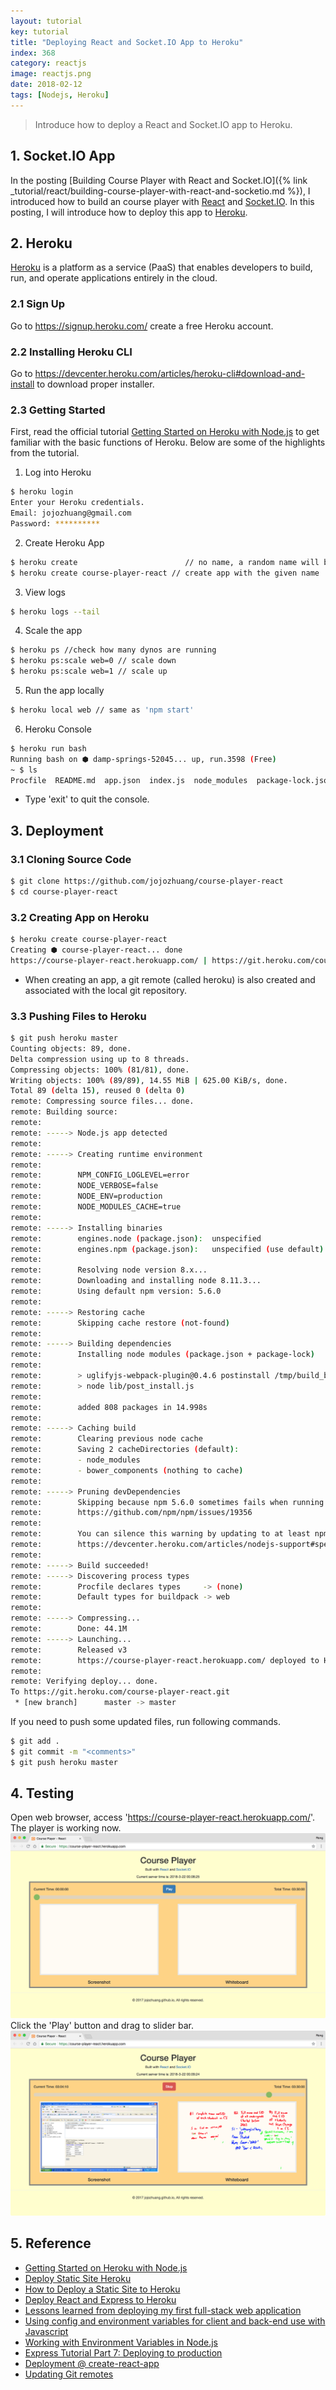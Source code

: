 ```yaml
---
layout: tutorial
key: tutorial
title: "Deploying React and Socket.IO App to Heroku"
index: 368
category: reactjs
image: reactjs.png
date: 2018-02-12
tags: [Nodejs, Heroku]
---
```


> Introduce how to deploy a React and Socket.IO app to Heroku.

## 1. Socket.IO App
In the posting [Building Course Player with React and Socket.IO]({% link _tutorial/react/building-course-player-with-react-and-socketio.md %}), I introduced how to build an course player with [React](https://reactjs.org/) and [Socket.IO](https://socket.io/). In this posting, I will introduce how to deploy this app to [Heroku](https://www.heroku.com/).

## 2. Heroku
[Heroku](https://www.heroku.com/) is a platform as a service (PaaS) that enables developers to build, run, and operate applications entirely in the cloud.
### 2.1 Sign Up
Go to https://signup.heroku.com/ create a free Heroku account.
### 2.2 Installing Heroku CLI
Go to https://devcenter.heroku.com/articles/heroku-cli#download-and-install to download proper installer.
### 2.3 Getting Started
First, read the official tutorial [Getting Started on Heroku with Node.js](https://devcenter.heroku.com/articles/getting-started-with-nodejs#introduction) to get familiar with the basic functions of Heroku. Below are some of the highlights from the tutorial.  
1) Log into Heroku
```sh
$ heroku login
Enter your Heroku credentials.
Email: jojozhuang@gmail.com
Password: **********
```
2) Create Heroku App
```sh
$ heroku create                        // no name, a random name will be assigned to the app
$ heroku create course-player-react // create app with the given name
```
3) View logs
```sh
$ heroku logs --tail
```
4) Scale the app
```sh
$ heroku ps //check how many dynos are running
$ heroku ps:scale web=0 // scale down
$ heroku ps:scale web=1 // scale up
```
5) Run the app locally
```sh
$ heroku local web // same as 'npm start'
```
6) Heroku Console
```sh
$ heroku run bash
Running bash on ⬢ damp-springs-52045... up, run.3598 (Free)
~ $ ls
Procfile  README.md  app.json  index.js  node_modules  package-lock.json  package.json	public	test.js  views
```
* Type 'exit' to quit the console.

## 3. Deployment
### 3.1 Cloning Source Code
```sh
$ git clone https://github.com/jojozhuang/course-player-react
$ cd course-player-react
```
### 3.2 Creating App on Heroku
```sh
$ heroku create course-player-react
Creating ⬢ course-player-react... done
https://course-player-react.herokuapp.com/ | https://git.heroku.com/course-player-react.git
```
* When creating an app, a git remote (called heroku) is also created and associated with the local git repository.

### 3.3 Pushing Files to Heroku
```sh
$ git push heroku master
Counting objects: 89, done.
Delta compression using up to 8 threads.
Compressing objects: 100% (81/81), done.
Writing objects: 100% (89/89), 14.55 MiB | 625.00 KiB/s, done.
Total 89 (delta 15), reused 0 (delta 0)
remote: Compressing source files... done.
remote: Building source:
remote:
remote: -----> Node.js app detected
remote:
remote: -----> Creating runtime environment
remote:        
remote:        NPM_CONFIG_LOGLEVEL=error
remote:        NODE_VERBOSE=false
remote:        NODE_ENV=production
remote:        NODE_MODULES_CACHE=true
remote:
remote: -----> Installing binaries
remote:        engines.node (package.json):  unspecified
remote:        engines.npm (package.json):   unspecified (use default)
remote:        
remote:        Resolving node version 8.x...
remote:        Downloading and installing node 8.11.3...
remote:        Using default npm version: 5.6.0
remote:
remote: -----> Restoring cache
remote:        Skipping cache restore (not-found)
remote:
remote: -----> Building dependencies
remote:        Installing node modules (package.json + package-lock)
remote:        
remote:        > uglifyjs-webpack-plugin@0.4.6 postinstall /tmp/build_be3dc5293418ccdd9f30ac4b62a5e876/node_modules/uglifyjs-webpack-plugin
remote:        > node lib/post_install.js
remote:        
remote:        added 808 packages in 14.998s
remote:
remote: -----> Caching build
remote:        Clearing previous node cache
remote:        Saving 2 cacheDirectories (default):
remote:        - node_modules
remote:        - bower_components (nothing to cache)
remote:
remote: -----> Pruning devDependencies
remote:        Skipping because npm 5.6.0 sometimes fails when running 'npm prune' due to a known issue
remote:        https://github.com/npm/npm/issues/19356
remote:        
remote:        You can silence this warning by updating to at least npm 5.7.1 in your package.json
remote:        https://devcenter.heroku.com/articles/nodejs-support#specifying-an-npm-version
remote:
remote: -----> Build succeeded!
remote: -----> Discovering process types
remote:        Procfile declares types     -> (none)
remote:        Default types for buildpack -> web
remote:
remote: -----> Compressing...
remote:        Done: 44.1M
remote: -----> Launching...
remote:        Released v3
remote:        https://course-player-react.herokuapp.com/ deployed to Heroku
remote:
remote: Verifying deploy... done.
To https://git.heroku.com/course-player-react.git
 * [new branch]      master -> master
```
If you need to push some updated files, run following commands.
```sh
$ git add .
$ git commit -m "<comments>"
$ git push heroku master
```
## 4. Testing
Open web browser, access 'https://course-player-react.herokuapp.com/'. The player is working now.
![image](/public/tutorials/368/home.png)  
Click the 'Play' button and drag to slider bar.
![image](/public/tutorials/368/play.png)  

## 5. Reference
* [Getting Started on Heroku with Node.js](https://devcenter.heroku.com/articles/getting-started-with-nodejs#introduction)
* [Deploy Static Site Heroku](https://gist.github.com/wh1tney/2ad13aa5fbdd83f6a489)
* [How to Deploy a Static Site to Heroku](http://blog.teamtreehouse.com/deploy-static-site-heroku)
* [Deploy React and Express to Heroku](https://daveceddia.com/deploy-react-express-app-heroku/)
* [Lessons learned from deploying my first full-stack web application](https://medium.freecodecamp.org/lessons-learned-from-deploying-my-first-full-stack-web-application-34f94ec0a286)
* [Using config and environment variables for client and back-end use with Javascript](https://www.jaygould.co.uk/devops/2017/08/18/using-environment-config-variables-node.html)
* [Working with Environment Variables in Node.js](https://www.twilio.com/blog/2017/08/working-with-environment-variables-in-node-js.html)
* [Express Tutorial Part 7: Deploying to production](https://developer.mozilla.org/en-US/docs/Learn/Server-side/Express_Nodejs/deployment)
* [Deployment @ create-react-app](https://github.com/facebook/create-react-app/blob/master/packages/react-scripts/template/README.md#deployment)
* [Updating Git remotes](https://devcenter.heroku.com/articles/renaming-apps#updating-git-remotes)
